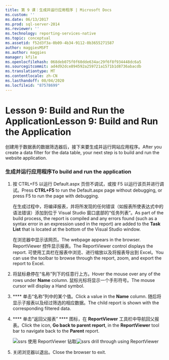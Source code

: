 ```yaml
---
title: 第 9 课：生成并运行应用程序 | Microsoft Docs
ms.custom: ''
ms.date: 06/13/2017
ms.prod: sql-server-2014
ms.reviewer: ''
ms.technology: reporting-services-native
ms.topic: conceptual
ms.assetid: f52d3f3a-0b09-4b34-9112-0b3655271587
author: maggiesMSFT
ms.author: maggies
manager: kfile
ms.openlocfilehash: 068deb075f0f60dde634ac29f6f8f934448dc6a5
ms.sourcegitcommit: ad4d92dce894592a259721a1571b1d8736abacdb
ms.translationtype: MT
ms.contentlocale: zh-CN
ms.lasthandoff: 08/04/2020
ms.locfileid: "87578699"
---
```

# <a name="lesson-9-build-and-run-the-application"></a><span data-ttu-id="191d9-102">Lesson 9: Build and Run the Application</span><span class="sxs-lookup"><span data-stu-id="191d9-102">Lesson 9: Build and Run the Application</span></span>
  <span data-ttu-id="191d9-103">创建用于数据表的数据筛选器后，接下来要生成并运行网站应用程序。</span><span class="sxs-lookup"><span data-stu-id="191d9-103">After you create a data filter for the data table, your next step is to build and run the website application.</span></span>

### <a name="to-build-and-run-the-application"></a><span data-ttu-id="191d9-104">生成并运行应用程序</span><span class="sxs-lookup"><span data-stu-id="191d9-104">To build and run the application</span></span>

1.  <span data-ttu-id="191d9-105"> 按 CTRL+F5 以运行 Default.aspx 页但不调试，或按 F5 以运行该页并进行调试。</span><span class="sxs-lookup"><span data-stu-id="191d9-105">Press **CTRL+F5** to run the Default.aspx page without debugging, or press F5 to run the page with debugging.</span></span>

     <span data-ttu-id="191d9-106"> 在生成过程中，将编译报表，并将所发现的任何错误（如报表所使表达式中的语法错误）添加到位于 Visual Studio 窗口底部的“任务列表”。</span><span class="sxs-lookup"><span data-stu-id="191d9-106">As part of the build process, the report is compiled and any errors found (such as a syntax error in an expression used in the report) are added to the **Task List** that is located at the bottom of the Visual Studio window.</span></span>

     <span data-ttu-id="191d9-107">在浏览器中显示该网页。</span><span class="sxs-lookup"><span data-stu-id="191d9-107">The webpage appears in the browser.</span></span> <span data-ttu-id="191d9-108">ReportViewer 控件显示报表。</span><span class="sxs-lookup"><span data-stu-id="191d9-108">The ReportViewer control displays the report.</span></span> <span data-ttu-id="191d9-109">可使用工具栏在报表中浏览、进行缩放以及将报表导出到 Excel。</span><span class="sxs-lookup"><span data-stu-id="191d9-109">You can use the toolbar to browse through the report, zoom, and export the report to Excel.</span></span>

2.  <span data-ttu-id="191d9-110"> 将鼠标悬停在“名称”列下的任意行上方。</span><span class="sxs-lookup"><span data-stu-id="191d9-110">Hover the mouse over any of the rows under **Name** column.</span></span> <span data-ttu-id="191d9-111">鼠标光标将显示一个手形符号。</span><span class="sxs-lookup"><span data-stu-id="191d9-111">The mouse cursor will display a Hand symbol.</span></span>

3.  <span data-ttu-id="191d9-112">\*\*\*\* 单击“名称”列中的某个值。</span><span class="sxs-lookup"><span data-stu-id="191d9-112">Click a value in the **Name** column.</span></span> <span data-ttu-id="191d9-113">随后将显示子报表以及经过筛选的相应数据。</span><span class="sxs-lookup"><span data-stu-id="191d9-113">The child report is shown with the corresponding filtered data.</span></span>

4.  <span data-ttu-id="191d9-114">\*\*\*\* 单击“返回父报表” \*\*\*\* 图标，在 **ReportViewer** 工具栏中导航回父报表。</span><span class="sxs-lookup"><span data-stu-id="191d9-114">Click the icon, **Go back to parent report**, in the **ReportViewer** tool bar to navigate back to the **Parent** report.</span></span>

     <span data-ttu-id="191d9-115">![ssrs 使用 ReportViewer 钻取](../../2014/tutorials/media/ssrs-drillthrough-report.png "ssrs 使用 ReportViewer 钻取")</span><span class="sxs-lookup"><span data-stu-id="191d9-115">![ssrs drill through using ReportViewer](../../2014/tutorials/media/ssrs-drillthrough-report.png "ssrs drill through using ReportViewer")</span></span>

5.  <span data-ttu-id="191d9-116">关闭浏览器以退出。</span><span class="sxs-lookup"><span data-stu-id="191d9-116">Close the browser to exit.</span></span>


